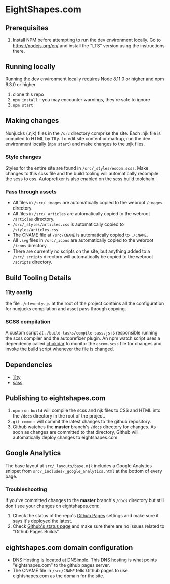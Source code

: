 # EightShapes.com

## Prerequisites
1. Install NPM before attempting to run the dev environment locally. Go to https://nodejs.org/en/ and install the "LTS" version using the instructions there.

## Running locally

Running the dev environment locally requires Node 8.11.0 or higher and npm 6.3.0 or higher

1. clone this repo
2. `npm install` - you may encounter warnings, they're safe to ignore
3. `npm start`

## Making changes
Nunjucks (.njk) files in the `/src` directory comprise the site. Each .njk file is compiled to HTML by 11ty. To edit site content or markup, run the dev environment locally (`npm start`) and make changes to the .njk files.

### Style changes
Styles for the entire site are found in `/src/_styles/escom.scss`. Make changes to this scss file and the build tooling will automatically recompile the scss to css. Autoprefixer is also enabled on the scss build toolchain.

### Pass through assets
* All files in `/src/_images` are automatically copied to the webroot `/images` directory.
* All files in `/src/_articles` are automatically copied to the webroot `/articles` directory.
* `/src/_styles/articles.css` is automatically copied to `/styles/articles.css`.
* The CNAME file at `/src/CNAME` is automatically copied to `./CNAME`.
* All `.svg` files in `/src/_icons` are automatically copied to the webroot `/icons` directory.
* There are currently no scripts on the site, but anything added to a `/src/_scripts` directory will automatically be copied to the webroot `/scripts` directory.

## Build Tooling Details
### 11ty config
the file `./eleventy.js` at the root of the project contains all the configuration for nunjucks compilation and asset pass through copying.

### SCSS compilation
A custom script at `./build-tasks/compile-sass.js` is responsible running the scss compiler and the autoprefixer plugin. An npm watch script uses a dependency called [chokidar](https://www.npmjs.com/package/chokidar) to monitor the `escom.scss` file for changes and invoke the build script whenever the file is changed.

## Dependencies

- [11ty](https://www.11ty.dev)
- [sass](https://www.npmjs.com/package/sass)

## Publishing to eightshapes.com

1. `npm run build` will compile the scss and njk files to CSS and HTML into the `/docs` directory in the root of the project.
2. `git commit` will commit the latest changes to the github repository.
3. Github watches the __master__ branch's `/docs` directory for changes. As soon as changes are committed to that directory, Github will automatically deploy changes to eightshapes.com

## Google Analytics
The base layout at `src/_layouts/base.njk` includes a Google Analytics snippet from `src/_includes/_google_analytics.html` at the bottom of every page.

### Troubleshooting

If you've committed changes to the __master__ branch's `/docs` directory but still don't see your changes on eightshapes.com:

1. Check the status of the repo's [Github Pages](https://github.com/EightShapes/eightshapes-com/settings/pages) settings and make sure it says it's deployed the latest.
2. Check [Github's status page](https://www.githubstatus.com) and make sure there are no issues related to "Github Pages Builds"

## eightshapes.com domain configuration
* DNS Hosting is located at [DNSimple](https://dnsimple.com). This DNS hosting is what points "eightshapes.com" to the github pages server.
* The CNAME file in `/src/CNAME` tells Github pages to use eightshapes.com as the domain for the site.

